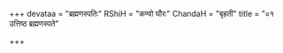 +++
devataa = "ब्रह्मणस्पतिः"
RShiH = "कण्वो घौरः"
ChandaH = "बृहती"
title = "०१ उत्तिष्ठ ब्रह्मणस्पते"

+++
